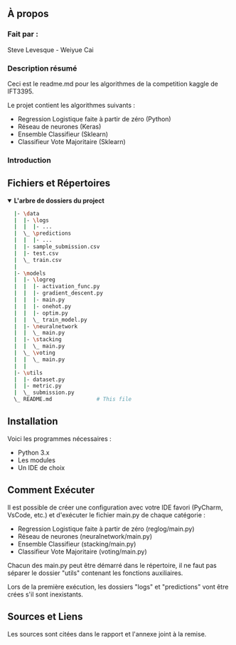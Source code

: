 <!-- Description of the Project -->
## À propos

### Fait par :
Steve Levesque - Weiyue Cai

### Description résumé
Ceci est le readme.md pour les algorithmes de la competition kaggle de IFT3395.

Le projet contient les algorithmes suivants :
- Regression Logistique faite à partir de zéro (Python)
- Réseau de neurones (Keras)
- Ensemble Classifieur (Sklearn)
- Classifieur Vote Majoritaire (Sklearn)

### Introduction



<!-- Repo's Content Tree -->
## Fichiers et Répertoires
<details open>
  <summary><b>L'arbre de dossiers du project</b></summary>
    
  ``` bash
    |- \data
    |  |- \logs
    |  |  |- ...
    |  \_ \predictions
    |  |  |- ...
    |  |- sample_submission.csv
    |  |- test.csv
    |  \_ train.csv
    |
    |- \models
    |  |- \logreg
    |  |  |- activation_func.py
    |  |  |- gradient_descent.py
    |  |  |- main.py
    |  |  |- onehot.py
    |  |  |- optim.py
    |  |  \_ train_model.py
    |  |- \neuralnetwork
    |  |  \_ main.py
    |  |- \stacking
    |  |  \_ main.py
    |  \_ \voting
    |  |  \_ main.py
    |  |
    |- \utils
    |  |- dataset.py
    |  |- metric.py
    |  \_ submission.py
    \_ README.md              # This file
  ```
</details>


<!-- Getting Started -->
## Installation
Voici les programmes nécessaires :
- Python 3.x
- Les modules
- Un IDE de choix



## Comment Exécuter
Il est possible de créer une configuration avec votre IDE favori (PyCharm, VsCode, etc.) et d'exécuter le fichier main.py de chaque catégorie :
- Regression Logistique faite à partir de zéro (reglog/main.py)
- Réseau de neurones (neuralnetwork/main.py)
- Ensemble Classifieur (stacking/main.py)
- Classifieur Vote Majoritaire (voting/main.py)

Chacun des main.py peut être démarré dans le répertoire, il ne faut pas séparer le dossier "utils" contenant les fonctions auxiliaires.

Lors de la première exécution, les dossiers "logs" et "predictions" vont être crées s'il sont inexistants.



<!-- Acknowlegements and Sources -->
## Sources et Liens
Les sources sont citées dans le rapport et l'annexe joint à la remise.
